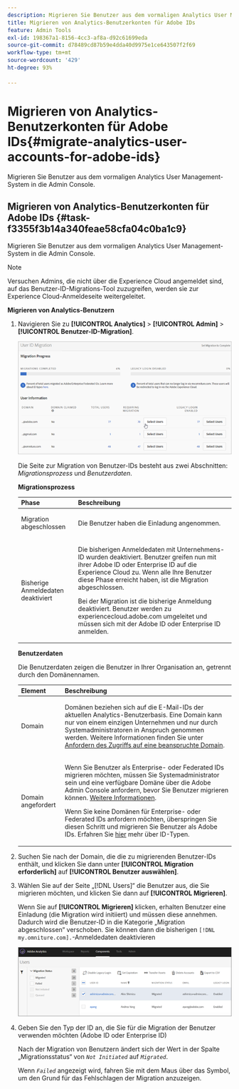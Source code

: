 ```yaml
---
description: Migrieren Sie Benutzer aus dem vormaligen Analytics User Management-System in die Admin Console.
title: Migrieren von Analytics-Benutzerkonten für Adobe IDs
feature: Admin Tools
exl-id: 198367a1-8156-4cc3-af8a-d92c61699eda
source-git-commit: d78489cd87b59e4dda40d9975e1ce643507f2f69
workflow-type: tm+mt
source-wordcount: '429'
ht-degree: 93%

---
```


# Migrieren von Analytics-Benutzerkonten für Adobe IDs{#migrate-analytics-user-accounts-for-adobe-ids}

Migrieren Sie Benutzer aus dem vormaligen Analytics User Management-System in die Admin Console.

## Migrieren von Analytics-Benutzerkonten für Adobe IDs {#task-f3355f3b14a340feae58cfa04c0ba1c9}

Migrieren Sie Benutzer aus dem vormaligen Analytics User Management-System in die Admin Console.

>[!NOTE]
>
>Versuchen Admins, die nicht über die Experience Cloud angemeldet sind, auf das Benutzer-ID-Migrations-Tool zuzugreifen, werden sie zur Experience Cloud-Anmeldeseite weitergeleitet.

**Migrieren von Analytics-Benutzern**

1. Navigieren Sie zu **[!UICONTROL Analytics]** > **[!UICONTROL Admin]** > **[!UICONTROL Benutzer-ID-Migration]**.

   ![](/help/admin/admin/user-management2/user-migration/assets/migration-progress.png)

   Die Seite zur Migration von Benutzer-IDs besteht aus zwei Abschnitten: *Migrationsprozess* und *Benutzerdaten*.

   **Migrationsprozess**

   <table id="table_F9F1CFF762C745E198CB075A02BA2DDA"> 
   <thead> 
   <tr> 
      <th colname="col1" class="entry"> Phase </th> 
      <th colname="col2" class="entry"> Beschreibung </th> 
   </tr>
   </thead>
   <tbody> 
   <tr> 
      <td colname="col1"> <p>Migration abgeschlossen </p> </td> 
      <td colname="col2"> <p>Die Benutzer haben die Einladung angenommen. </p> </td> 
   </tr> 
   <tr> 
      <td colname="col1"> <p>Bisherige Anmeldedaten deaktiviert </p> </td> 
      <td colname="col2"> <p>Die bisherigen Anmeldedaten mit Unternehmens-ID wurden deaktiviert. Benutzer greifen nun mit ihrer Adobe ID oder Enterprise ID auf die Experience Cloud zu. Wenn alle Ihre Benutzer diese Phase erreicht haben, ist die Migration abgeschlossen. </p> <p>Bei der Migration ist die bisherige Anmeldung deaktiviert. Benutzer werden zu <span class="filepath">experiencecloud.adobe.com</span> umgeleitet und müssen sich mit der Adobe ID oder Enterprise ID anmelden. </p> </td> 
   </tr> 
   </tbody> 
   </table>

   **Benutzerdaten**

   Die Benutzerdaten zeigen die Benutzer in Ihrer Organisation an, getrennt durch den Domänennamen.

   <table id="table_3822E27AF81E4A188562FEB5131548A5"> 
   <thead> 
   <tr> 
      <th colname="col1" class="entry"> Element </th> 
      <th colname="col2" class="entry"> Beschreibung </th> 
   </tr>
   </thead>
   <tbody> 
   <tr> 
      <td colname="col1"> <p>Domain </p> </td> 
      <td colname="col2"> <p>Domänen beziehen sich auf die E-Mail-IDs der aktuellen Analytics-Benutzerbasis. Eine Domain kann nur von einem einzigen Unternehmen und nur durch Systemadministratoren in Anspruch genommen werden. Weitere Informationen finden Sie unter <a href="https://helpx.adobe.com/de/enterprise/help/request-access-to-claimed-domain.html">Anfordern des Zugriffs auf eine beanspruchte Domain</a>. </p> </td> 
   </tr> 
   <tr> 
      <td colname="col1"> <p>Domain angefordert </p> </td> 
      <td colname="col2"> <p>Wenn Sie Benutzer als Enterprise- oder Federated IDs migrieren möchten, müssen Sie Systemadministrator sein und eine verfügbare Domäne über die Adobe Admin Console anfordern, bevor Sie Benutzer migrieren können. <a href="https://helpx.adobe.com/de/enterprise/help/identity.html">Weitere Informationen</a>. </p> <p>Wenn Sie keine Domänen für Enterprise- oder Federated IDs anfordern möchten, überspringen Sie diesen Schritt und migrieren Sie Benutzer als Adobe IDs. Erfahren Sie <a href="https://helpx.adobe.com/de/enterprise/help/identity.html">hier</a> mehr über ID-Typen. </p> </td> 
   </tr> 
   </tbody> 
   </table>

1. Suchen Sie nach der Domain, die die zu migrierenden Benutzer-IDs enthält, und klicken Sie dann unter **[!UICONTROL Migration erforderlich]** auf **[!UICONTROL Benutzer auswählen]**.
1. Wählen Sie auf der Seite „[!DNL Users]“ die Benutzer aus, die Sie migrieren möchten, und klicken Sie dann auf **[!UICONTROL Migrieren]**.

   Wenn Sie auf **[!UICONTROL Migrieren]** klicken, erhalten Benutzer eine Einladung (die Migration wird initiiert) und müssen diese annehmen. Dadurch wird die Benutzer-ID in die Kategorie „Migration abgeschlossen“ verschoben. Sie können dann die bisherigen `[!DNL my.omniture.com].`-Anmeldedaten deaktivieren

   ![](/help/admin/admin/user-management2/user-migration/assets/user-info.png)

1. Geben Sie den Typ der ID an, die Sie für die Migration der Benutzer verwenden möchten (Adobe ID oder Enterprise ID)

   Nach der Migration von Benutzern ändert sich der Wert in der Spalte „Migrationsstatus“ von *`Not Initiated`* auf *`Migrated`*.

   Wenn *`Failed`* angezeigt wird, fahren Sie mit dem Maus über das Symbol, um den Grund für das Fehlschlagen der Migration anzuzeigen.
